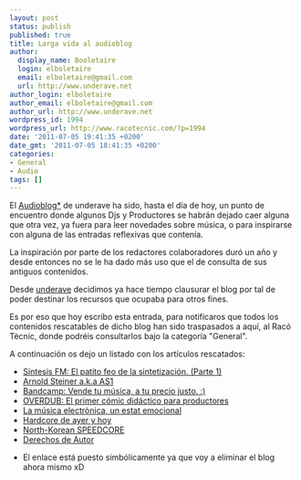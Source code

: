```yaml
---
layout: post
status: publish
published: true
title: Larga vida al audioblog
author:
  display_name: Booletaire
  login: elboletaire
  email: elboletaire@gmail.com
  url: http://www.underave.net
author_login: elboletaire
author_email: elboletaire@gmail.com
author_url: http://www.underave.net
wordpress_id: 1994
wordpress_url: http://www.racotecnic.com/?p=1994
date: '2011-07-05 19:41:35 +0200'
date_gmt: '2011-07-05 18:41:35 +0200'
categories:
- General
- Audio
tags: []
---
```


El <a title="Maybe it's broken... :\' data-mce-href=" href="http://audioblog.underave.net" target="_blank">Audioblog*</a> de underave ha sido, hasta el día de hoy, un punto de encuentro donde algunos Djs y Productores se habrán dejado caer alguna que otra vez, ya fuera para leer novedades sobre música, o para inspirarse con alguna de las entradas reflexivas que contenía.

La inspiración por parte de los redactores colaboradores duró un año y desde entonces no se le ha dado más uso que el de consulta de sus antiguos contenidos.

Desde <a title="Underave" href="http://www.underave.net" target="_blank">underave</a> decidimos ya hace tiempo clausurar el blog por tal de poder destinar los recursos que ocupaba para otros fines.

Es por eso que hoy escribo esta entrada, para notificaros que todos los contenidos rescatables de dicho blog han sido traspasados a aquí, al Racó Tècnic, donde podréis consultarlos bajo la categoría "General".

A continuación os dejo un listado con los artículos rescatados:

<ul>
<li><a href="../2010/01/sintesis-fm-el-patito-feo-de-la-sintetizacion-parte-1/" rel="bookmark">Síntesis FM: El patito feo de la sintetización. (Parte 1)</a></li>
<li><a class="title" href="../2009/12/arnold-steiner-a-k-a-as1/" rel="bookmark">Arnold Steiner a.k.a AS1</a></li>
<li><a class="title" href="../2009/12/bandcamp-vende-tu-musica-a-tu-precio-justo/" rel="bookmark">Bandcamp: Vende tu música, a tu precio justo. :)</a></li>
<li><a class="title" href="../2009/07/overdub-el-primer-comic-didactico-para-productores/" rel="bookmark">OVERDUB: El primer cómic didáctico para productores</a></li>
<li><a class="title" href="../2009/04/la-musica-electronica-un-estat-emocional/" rel="bookmark">La música electrònica, un estat emocional</a></li>
<li><a class="title" href="../2009/04/hardcore-de-ayer-y-hoy/" rel="bookmark">Hardcore de ayer y hoy</a></li>
<li><a class="title" href="../2009/04/north-korean-speedcore/" rel="bookmark">North-Korean SPEEDCORE</a></li>
<li><a class="title" href="../2009/03/derechos-de-autor/" rel="bookmark">Derechos de Autor</a></li>
</ul>

* El enlace está puesto simbólicamente ya que voy a eliminar el blog ahora mismo xD
